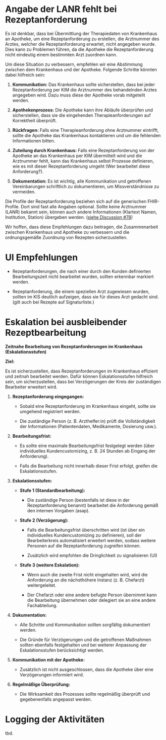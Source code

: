 
# Angabe der LANR fehlt bei Rezeptanforderung

Es ist denkbar, dass bei Übermittlung der Therapiedaten von Krankenhaus an Apotheke, um eine Rezeptanforderung zu erstellen, die Arztnummer des Arztes, welcher die Rezeptanforderung erwartet, nicht angegeben wurde. Dies kann zu Problemen führen, da die Apotheke die Rezeptanforderung nicht eindeutig einem bestimmten Arzt zuordnen kann.

Um diese Situation zu verbessern, empfehlen wir eine Abstimmung zwischen dem Krankenhaus und der Apotheke. Folgende Schritte könnten dabei hilfreich sein:

1.  **Kommunikation:** Das Krankenhaus sollte sicherstellen, dass bei jeder Rezeptanforderung per KIM die Arztnummer des behandelnden Arztes angegeben wird. Dazu muss diese der Apotheke vorab mitgeteilt werden.
    
2.  **Apothekenprozess:** Die Apotheke kann ihre Abläufe überprüfen und sicherstellen, dass sie die eingehenden Therapieanforderungen auf Korrektheit überprüft.
    
3.  **Rückfragen:** Falls eine Therapieanforderung ohne Arztnummer eintrifft, sollte die Apotheke das Krankenhaus kontaktieren und um die fehlenden Informationen bitten.
    
4.  **Zuteilung durch Krankenhaus:** Falls eine Rezeptanforderung von der Apotheke an das Krankenhaus per KIM übermittelt wird und die Arztnummer fehlt, kann das Krankenhaus selbst Prozesse definieren, wie es mit dieser Rezeptanforderung umgeht (Wer bearbeitet diese Anforderung?).
    
5.  **Dokumentation:** Es ist wichtig, alle Kommunikation und getroffenen Vereinbarungen schriftlich zu dokumentieren, um Missverständnisse zu vermeiden.
    

Die Profile der Rezeptanforderung beziehen sich auf die generischen FHIR-Profile. Dort sind fast alle Angaben optional. Sollte keine Arztnummer (LANR) bekannt sein, können auch andere Informationen (Klartext Namen, Institution, Station) übergeben werden. ([siehe Discussion #78](https://github.com/gematik/spec-E-Rezept-ServiceRequest/discussions/78))

Wir hoffen, dass diese Empfehlungen dazu beitragen, die Zusammenarbeit zwischen Krankenhaus und Apotheke zu verbessern und die ordnungsgemäße Zuordnung von Rezepten sicherzustellen.

# UI Empfehlungen

-   Rezeptanforderungen, die nach einer durch den Kunden definierten Bearbeitungszeit nicht bearbeitet wurden, sollten erkennbar markiert werden.
    
-   Rezeptanforderung, die einem speziellen Arzt zugewiesen wurden, sollten im KIS deutlich aufzeigen, dass sie für dieses Arzt gedacht sind. (gilt auch bei Rezepte auf Signaturliste.)
    

# Eskalation bei ausbleibender Rezeptbearbeitung

**Zeitnahe Bearbeitung von Rezeptanforderungen im Krankenhaus (Eskalationsstufen)**

**Ziel:**

Es ist sicherzustellen, dass Rezeptanforderungen im Krankenhaus effizient und zeitnah bearbeitet werden. Dafür können Eskalationsstufen hilfreich sein, um sicherzustellen, dass bei Verzögerungen der Kreis der zuständigen Bearbeiter erweitert wird.

1.  **Rezeptanforderung eingegangen:**
    
    -   Sobald eine Rezeptanforderung im Krankenhaus eingeht, sollte sie umgehend registriert werden.
        
    -   Die zuständige Person (z. B. Arzthelfer:in) prüft die Vollständigkeit der Informationen (Patientendaten, Medikamente, Dosierung usw.).
        
2.  **Bearbeitungsfrist:**
    
    -   Es sollte eine maximale Bearbeitungsfrist festgelegt werden (über individuelles Kundencustomizing, z. B. 24 Stunden ab Eingang der Anforderung).
        
    -   Falls die Bearbeitung nicht innerhalb dieser Frist erfolgt, greifen die Eskalationsstufen.
        
3.  **Eskalationsstufen:**
    
    -   **Stufe 1 (Standardbearbeitung):**
        
        -   Die zuständige Person (bestenfalls ist diese in der Rezeptanforderung benannt) bearbeitet die Anforderung gemäß den internen Vorgaben (asap).
            
    -   **Stufe 2 (Verzögerung):**
        
        -   Falls die Bearbeitungsfrist überschritten wird (ist über ein individuelles Kundencustomizing zu definieren), soll der Bearbeiterkreis automatisiert erweitert werden, sodass weitere Personen auf die Rezeptanforderung zugreifen können.
            
        -   Zusätzlich wird empfohlen die Dringlichkeit zu signalisieren (UI)
            
    -   **Stufe 3 (weitere Eskalation):**
        
        -   Wenn auch die zweite Frist nicht eingehalten wird, wird die Anforderung an die nächsthöhere Instanz (z. B. Chefarzt) weitergeleitet.
            
        -   Der Chefarzt oder eine andere befugte Person übernimmt kann die Bearbeitung übernehmen oder delegiert sie an eine andere Fachabteilung.
            
4.  **Dokumentation:**
    
    -   Alle Schritte und Kommunikation sollten sorgfältig dokumentiert werden.
        
    -   Die Gründe für Verzögerungen und die getroffenen Maßnahmen sollten ebenfalls festgehalten und bei weiterer Anpassung der Eskalationsstufen berücksichtigt werden.
        
5.  **Kommunikation mit der Apotheke:**
    
    -   Zusätzlich ist nicht ausgeschlossen, dass die Apotheke über eine Verzögerungen informiert wird.
        
6.  **Regelmäßige Überprüfung:**
    
    -   Die Wirksamkeit des Prozesses sollte regelmäßig überprüft und gegebenenfalls angepasst werden.
  
# Logging der Aktivitäten
tbd.
